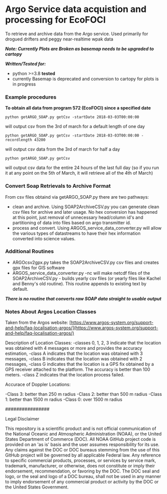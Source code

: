 # Argo Service data acquistion and processing for EcoFOCI

To retrieve and archive data from the Argo service.  Used primarily for drogued drifters and peggy near-realtime wpak data

***Note: Currently Plots are Broken as basemap needs to be upgraded to cartopy***

***Written/Tested for:***

- python >=3.8 **tested**
- currently Basemap is deprecated and conversion to cartopy for plots is in progress

### Example procedures

**To obtain all data from program 572 (EcoFOCI) since a specified date**

`python getARGO_SOAP.py getCsv -startDate 2018-03-03T00:00:00`

will output csv from the 3rd of march for a default length of one day

`python getARGO_SOAP.py getCsv -startDate 2018-03-03T00:00:00 -recordlength 43200`

will output csv data from the 3rd of march for half a day

`python getARGO_SOAP.py getCsv`

will output csv data for the entire 24 hours of the last full day (so if you run it at any point on the 5th of March, it will retrieve all of the 4th of March)

### Convert Soap Retrievals to Archive Format

From csv files obtaind via getARGO_SOAP.py there are two pathways:
- clean and archive.  Using SOAP2ArchiveCSV.py you can generate clean csv files for archive and later usage.  No hex conversion has happened at this point, just removal of unnecessary head/column id's and partitioning of data into files based on argo transmitter id.
- process and convert.  Using ARGOS_service_data_converter.py will allow the various types of datastreams to have their hex information converted into science values.

### Additional Routines
- ARGOcsv2gpx.py takes the SOAP2ArchiveCSV.py csv files and creates gpx files for GIS software
- ARGOS_service_data_converter.py -nc will make netcdf files of the SOAP2ArchiveCSV.py - builds yearly csv files (or yearly files like Kachel and Benny's old routine).  This routine appends to existing text by default.

***There is no routine that converts raw SOAP data straight to usable output***


### Notes About Argos Location Classes
Taken from the Argos website:  [https://www.argos-system.org/support-and-help/faq-localisation-argos/](https://www.argos-system.org/support-and-help/faq-localisation-argos/)

Description of Location Classes:
-classes 0, 1, 2, 3 indicate that the location was obtained with 4 messages or more and provides the accuracy estimation,
-class A indicates that the location was obtained with 3 messages,
-class B indicates that the location was obtained with 2 messages,
-class G indicates that the location is a GPS fix obtained by a GPS receiver attached to the platform. The accuracy is better than 100 meters.
-class Z indicates that the location process failed.

Accurace of Doppler Locations:

-Class 3: better than 250 m radius
-Class 2: better than 500 m radius
-Class 1: better than 1500 m radius
-Class 0: over 1500 m radius

################

Legal Disclaimer

This repository is a scientific product and is not official communication of the National Oceanic and Atmospheric Administration (NOAA),
or the United States Department of Commerce (DOC). All NOAA GitHub project code is provided on an 'as is' basis and the user assumes responsibility for its use.
Any claims against the DOC or DOC bureaus stemming from the use of this GitHub project will be governed by all applicable Federal law.
Any reference to specific commercial products, processes, or services by service mark, trademark, manufacturer, or otherwise,
does not constitute or imply their endorsement, recommendation, or favoring by the DOC. The DOC seal and logo, or the seal and logo of a DOC bureau,
shall not be used in any manner to imply endorsement of any commercial product or activity by the DOC or the United States Government.
